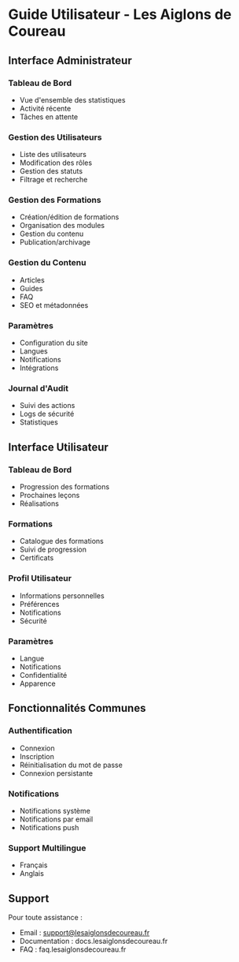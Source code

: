 # Guide Utilisateur - Les Aiglons de Coureau

## Interface Administrateur

### Tableau de Bord
- Vue d'ensemble des statistiques
- Activité récente
- Tâches en attente

### Gestion des Utilisateurs
- Liste des utilisateurs
- Modification des rôles
- Gestion des statuts
- Filtrage et recherche

### Gestion des Formations
- Création/édition de formations
- Organisation des modules
- Gestion du contenu
- Publication/archivage

### Gestion du Contenu
- Articles
- Guides
- FAQ
- SEO et métadonnées

### Paramètres
- Configuration du site
- Langues
- Notifications
- Intégrations

### Journal d'Audit
- Suivi des actions
- Logs de sécurité
- Statistiques

## Interface Utilisateur

### Tableau de Bord
- Progression des formations
- Prochaines leçons
- Réalisations

### Formations
- Catalogue des formations
- Suivi de progression
- Certificats

### Profil Utilisateur
- Informations personnelles
- Préférences
- Notifications
- Sécurité

### Paramètres
- Langue
- Notifications
- Confidentialité
- Apparence

## Fonctionnalités Communes

### Authentification
- Connexion
- Inscription
- Réinitialisation du mot de passe
- Connexion persistante

### Notifications
- Notifications système
- Notifications par email
- Notifications push

### Support Multilingue
- Français
- Anglais

## Support

Pour toute assistance :
- Email : support@lesaiglonsdecoureau.fr
- Documentation : docs.lesaiglonsdecoureau.fr
- FAQ : faq.lesaiglonsdecoureau.fr
